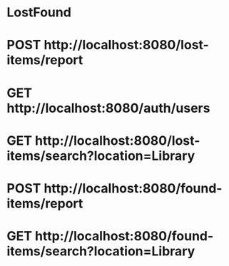 # LostFound
# POST http://localhost:8080/lost-items/report
# GET http://localhost:8080/auth/users
# GET http://localhost:8080/lost-items/search?location=Library
# POST http://localhost:8080/found-items/report
# GET http://localhost:8080/found-items/search?location=Library
